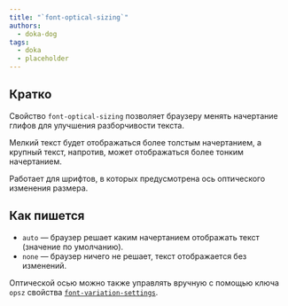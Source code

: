 ```yaml
---
title: "`font-optical-sizing`"
authors:
  - doka-dog
tags:
  - doka
  - placeholder
---
```


## Кратко

Свойство `font-optical-sizing` позволяет браузеру менять начертание глифов для улучшения разборчивости текста.

Мелкий текст будет отображаться более толстым начертанием, а крупный текст, напротив, может отображаться более тонким начертанием.

Работает для шрифтов, в которых предусмотрена ось оптического изменения размера.

## Как пишется

- `auto` — браузер решает каким начертанием отображать текст (значение по умолчанию).
- `none` — браузер ничего не решает, текст отображается без изменений.

Оптической осью можно также управлять вручную с помощью ключа `opsz` свойства [`font-variation-settings`](/css/font-variation-settings).
